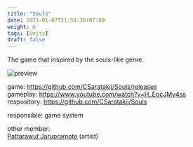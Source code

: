 ```yaml
---
title: "Souls"
date: 2021-01-07T21:54:38+07:00
weight: 6
tags: [Unity]
draft: false
---
```


The game that inspired by the souls-like genre.

![preview](/img/souls_preview.png)

<!--more-->

game: https://github.com/CSaratakij/Souls/releases \
gameplay: https://www.youtube.com/watch?v=H_EocJMy4ss \
respository: https://github.com/CSaratakij/Souls

responsible: game system

other member: \
[Pattarawut Jarupramote](mailto:jmpt.pattarawut@gmail.com) (artist)

